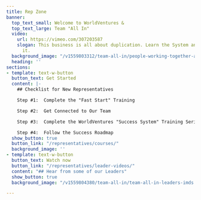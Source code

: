 ```yaml
---
title: Rep Zone
banner:
  top_text_small: Welcome to WorldVentures &
  top_text_large: Team "All In"
  video:
    url: https://vimeo.com/307203587
    slogan: This business is all about duplication. Learn the System and duplicate
      it.
  background_image: "/v1559803312/team-all-in/people-working-together-at-a-table.jpg"
  heading: ''
sections:
- template: text-w-button
  button_text: Get Started
  content: |-
    ## Checklist for New Representatives

    Step #1:  Complete the "Fast Start" Training

    Step #2:  Get Connected to Our Team

    Step #3:  Complete the WorldVentures "Success System" Training Series

    Step #4:  Follow the Success Roadmap
  show_button: true
  button_link: "/representatives/courses/"
  background_image: ''
- template: text-w-button
  button_text: Watch now
  button_link: "/representatives/leader-videos/"
  content: "## Hear from some of our Leaders"
  show_button: true
  background_image: "/v1559804380/team-all-in/team-all-in-leaders-imds.jpg"

---
```

